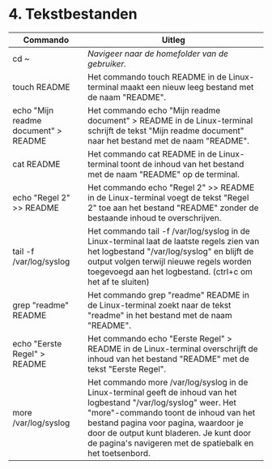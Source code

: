 # 4. Tekstbestanden

Commando | Uitleg
--- | ---
cd ~ | _Navigeer naar de homefolder van de gebruiker._
touch README | Het commando touch README in de Linux-terminal maakt een nieuw leeg bestand met de naam "README".
echo "Mijn readme document" > README  | Het commando echo "Mijn readme document" > README in de Linux-terminal schrijft de tekst "Mijn readme document" naar het bestand met de naam "README". 
cat README | Het commando cat README in de Linux-terminal toont de inhoud van het bestand met de naam "README" op de terminal.
echo "Regel 2" >> README | Het commando echo "Regel 2" >> README in de Linux-terminal voegt de tekst "Regel 2" toe aan het bestand "README" zonder de bestaande inhoud te overschrijven.
tail -f /var/log/syslog | Het commando tail -f /var/log/syslog in de Linux-terminal laat de laatste regels zien van het logbestand "/var/log/syslog" en blijft de output volgen terwijl nieuwe regels worden toegevoegd aan het logbestand. (ctrl+c om het af te sluiten)
grep "readme" README | Het commando grep "readme" README in de Linux-terminal zoekt naar de tekst "readme" in het bestand met de naam "README".
echo "Eerste Regel" > README | Het commando echo "Eerste Regel" > README in de Linux-terminal overschrijft de inhoud van het bestand "README" met de tekst "Eerste Regel". 
more /var/log/syslog | Het commando more /var/log/syslog in de Linux-terminal geeft de inhoud van het logbestand "/var/log/syslog" weer. Het "more"-commando toont de inhoud van het bestand pagina voor pagina, waardoor je door de output kunt bladeren. Je kunt door de pagina's navigeren met de spatiebalk en het toetsenbord.